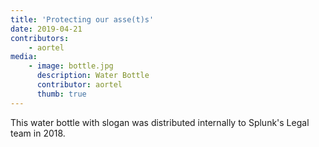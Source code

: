 ```yaml
---
title: 'Protecting our asse(t)s'
date: 2019-04-21
contributors:
    - aortel
media:
    - image: bottle.jpg
      description: Water Bottle
      contributor: aortel
      thumb: true
---
```

This water bottle with slogan was distributed internally to Splunk's Legal team in 2018.
